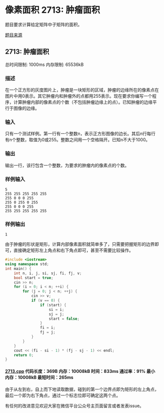 # 像素面积 2713: 肿瘤面积

题目要求计算给定矩阵中子矩阵的面积。

[题目来源](http://bailian.openjudge.cn/practice/2713/)

## 2713: 肿瘤面积

总时间限制: 1000ms    内存限制: 65536kB

### 描述

在一个正方形的灰度图片上，肿瘤是一块矩形的区域，肿瘤的边缘所在的像素点在图片中用0表示。其它肿瘤内和肿瘤外的点都用255表示。现在要求你编写一个程序，计算肿瘤内部的像素点的个数（不包括肿瘤边缘上的点）。已知肿瘤的边缘平行于图像的边缘。

### 输入

只有一个测试样例。第一行有一个整数n，表示正方形图像的边长。其后n行每行有n个整数，取值为0或255。整数之间用一个空格隔开。已知n不大于1000。

### 输出

输出一行，该行包含一个整数，为要求的肿瘤内的像素点的个数。

### 样例输入
```
5
255 255 255 255 255
255 0 0 0 255
255 0 255 0 255
255 0 0 0 255
255 255 255 255 255
```
### 样例输出
```
1
```
由于肿瘤的形状是矩形，计算内部像素面积就简单多了，只需要把握矩形的边界即可，直接确定矩形左上角点和右下角点即可，甚至不需要比较操作。
```cpp
#include <iostream>
using namespace std;
int main() {
	int n, i, j, si, sj, fi, fj, v;
	bool start = true;
	cin >> n;
	for (i = 0; i < n; ++i) {
		for (j = 0; j < n; ++j) {
			cin >> v;
			if (v == 0) {
				if (start) {
					si = i;
					sj = j;
					start = false;
				}
				fi = i;
				fj = j;
			}
		}
	}
	cout << (fi - si - 1) * (fj - sj - 1) << endl;
	return 0;
}
```
#### [2713.cpp](/Code/2700-2799/2713.cpp) 代码长度：369B 内存：10008kB 时间：833ms 通过率：91% 最小内存：10008kB  最短时间：265ms

由于从左到右，自上而下地读取数据，碰到的第一个边界点即为矩形的左上角点，最后一个即为右下角点，通过一个标志位即可确定这两个点。

有任何的改进意见欢迎大家在微信平台公众号主页面留言或者发表issue。
